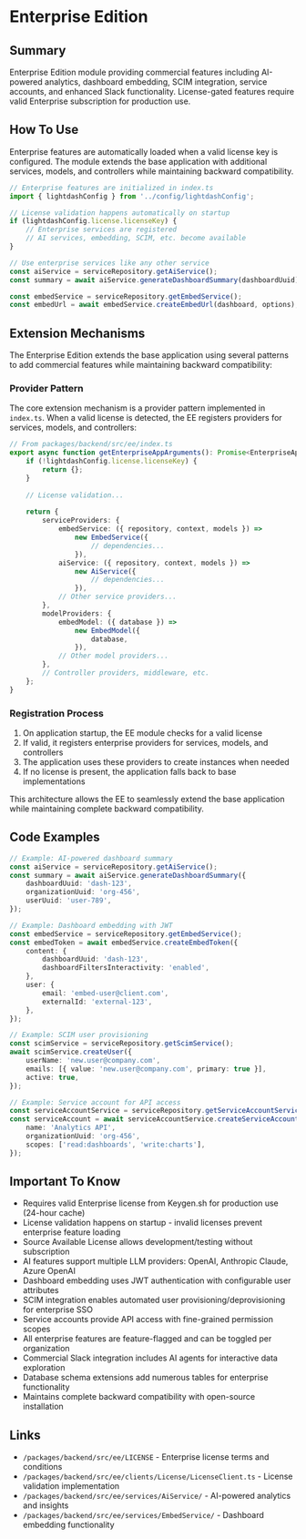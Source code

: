 # Enterprise Edition

## Summary
Enterprise Edition module providing commercial features including AI-powered analytics, dashboard embedding, SCIM integration, service accounts, and enhanced Slack functionality. License-gated features require valid Enterprise subscription for production use.

## How To Use
Enterprise features are automatically loaded when a valid license key is configured. The module extends the base application with additional services, models, and controllers while maintaining backward compatibility.

```typescript
// Enterprise features are initialized in index.ts
import { lightdashConfig } from '../config/lightdashConfig';

// License validation happens automatically on startup
if (lightdashConfig.license.licenseKey) {
    // Enterprise services are registered
    // AI services, embedding, SCIM, etc. become available
}

// Use enterprise services like any other service
const aiService = serviceRepository.getAiService();
const summary = await aiService.generateDashboardSummary(dashboardUuid);

const embedService = serviceRepository.getEmbedService();
const embedUrl = await embedService.createEmbedUrl(dashboard, options);
```

## Extension Mechanisms

The Enterprise Edition extends the base application using several patterns to add commercial features while maintaining backward compatibility:

### Provider Pattern
The core extension mechanism is a provider pattern implemented in `index.ts`. When a valid license is detected, the EE registers providers for services, models, and controllers:

```typescript
// From packages/backend/src/ee/index.ts
export async function getEnterpriseAppArguments(): Promise<EnterpriseAppArguments> {
    if (!lightdashConfig.license.licenseKey) {
        return {};
    }
    
    // License validation...
    
    return {
        serviceProviders: {
            embedService: ({ repository, context, models }) =>
                new EmbedService({
                    // dependencies...
                }),
            aiService: ({ repository, context, models }) =>
                new AiService({
                    // dependencies...
                }),
            // Other service providers...
        },
        modelProviders: {
            embedModel: ({ database }) =>
                new EmbedModel({
                    database,
                }),
            // Other model providers...
        },
        // Controller providers, middleware, etc.
    };
}
```

### Registration Process
1. On application startup, the EE module checks for a valid license
2. If valid, it registers enterprise providers for services, models, and controllers
3. The application uses these providers to create instances when needed
4. If no license is present, the application falls back to base implementations

This architecture allows the EE to seamlessly extend the base application while maintaining complete backward compatibility.

## Code Examples

```typescript
// Example: AI-powered dashboard summary
const aiService = serviceRepository.getAiService();
const summary = await aiService.generateDashboardSummary({
    dashboardUuid: 'dash-123',
    organizationUuid: 'org-456',
    userUuid: 'user-789',
});

// Example: Dashboard embedding with JWT
const embedService = serviceRepository.getEmbedService();
const embedToken = await embedService.createEmbedToken({
    content: {
        dashboardUuid: 'dash-123',
        dashboardFiltersInteractivity: 'enabled',
    },
    user: {
        email: 'embed-user@client.com',
        externalId: 'external-123',
    },
});

// Example: SCIM user provisioning
const scimService = serviceRepository.getScimService();
await scimService.createUser({
    userName: 'new.user@company.com',
    emails: [{ value: 'new.user@company.com', primary: true }],
    active: true,
});

// Example: Service account for API access
const serviceAccountService = serviceRepository.getServiceAccountService();
const serviceAccount = await serviceAccountService.createServiceAccount({
    name: 'Analytics API',
    organizationUuid: 'org-456',
    scopes: ['read:dashboards', 'write:charts'],
});
```

## Important To Know
- Requires valid Enterprise license from Keygen.sh for production use (24-hour cache)
- License validation happens on startup - invalid licenses prevent enterprise feature loading
- Source Available License allows development/testing without subscription
- AI features support multiple LLM providers: OpenAI, Anthropic Claude, Azure OpenAI
- Dashboard embedding uses JWT authentication with configurable user attributes
- SCIM integration enables automated user provisioning/deprovisioning for enterprise SSO
- Service accounts provide API access with fine-grained permission scopes
- All enterprise features are feature-flagged and can be toggled per organization
- Commercial Slack integration includes AI agents for interactive data exploration
- Database schema extensions add numerous tables for enterprise functionality
- Maintains complete backward compatibility with open-source installation

## Links
- `/packages/backend/src/ee/LICENSE` - Enterprise license terms and conditions
- `/packages/backend/src/ee/clients/License/LicenseClient.ts` - License validation implementation
- `/packages/backend/src/ee/services/AiService/` - AI-powered analytics and insights
- `/packages/backend/src/ee/services/EmbedService/` - Dashboard embedding functionality